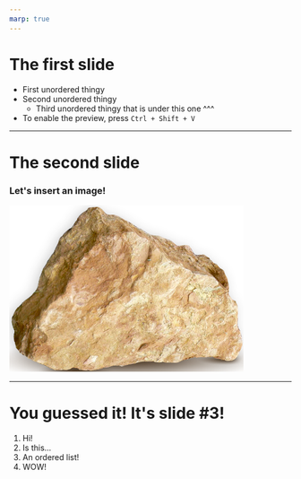 ```yaml
---
marp: true
---
```


<!-- class: invert -->
<!-- theme: uncover -->

# The first slide
 * First unordered thingy
 * Second unordered thingy
   * Third unordered thingy that is under this one ^^^
 * To enable the preview, press `Ctrl + Shift + V`
 
 ---
# The second slide
### Let's insert an image!
![image](../../python3/pyparosci/Resources/rock2.png)

---
# You guessed it! It's slide #3!
1. Hi!
1. Is this...
1. An ordered list!
1. WOW!